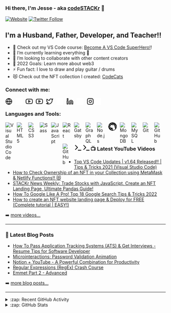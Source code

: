 ### Hi there, I'm Jesse - aka [codeSTACKr][website] 👋 

[![Website](https://img.shields.io/website?label=codeSTACKr.com&style=for-the-badge&url=https%3A%2F%2Fcodestackr.com)](https://codestackr.com)
[![Twitter Follow](https://img.shields.io/twitter/follow/codeSTACKr?color=1DA1F2&logo=twitter&style=for-the-badge)](https://twitter.com/intent/follow?original_referer=https%3A%2F%2Fgithub.com%2FcodeSTACKr&screen_name=codeSTACKr)

## I'm a Husband, Father, Developer, and Teacher!!

- 🔭 Check out my VS Code course: [Become A VS Code SuperHero!][course]!
- 🌱 I’m currently learning everything 🤣
- 👯 I’m looking to collaborate with other content creators
- 🥅 2022 Goals: Learn more about web3
- ⚡ Fun fact: I love to draw and play guitar / drums
- 😻 Check out the NFT collection I created: [CodeCats](https://opensea.io/collection/codecats?search[sortAscending]=true&search[sortBy]=PRICE&search[toggles][0]=BUY_NOW)

### Connect with me:

[<img align="left" alt="codeSTACKr.com" width="22px" src="./img/globe-light.svg#gh-light-mode-only" style="padding-right:10px;" /><img align="left" alt="codeSTACKr.com" width="22px" src="./img/globe-dark.svg#gh-dark-mode-only" style="padding-right:10px;" />][website]
[<img align="left" alt="codeSTACKr | YouTube" width="22px" src="./img/youtube-light.svg#gh-light-mode-only" style="padding-right:10px;" /><img align="left" alt="codeSTACKr | YouTube" width="22px" src="./img/youtube-dark.svg#gh-dark-mode-only" style="padding-right:10px;" />][youtube]
[<img align="left" alt="codeSTACKr | Twitter" width="22px" src="./img/twitter-light.svg#gh-light-mode-only" style="padding-right:10px;" /><img align="left" alt="codeSTACKr | Twitter" width="22px" src="./img/twitter-dark.svg#gh-dark-mode-only" style="padding-right:10px;" />][twitter]
[<img align="left" alt="codeSTACKr | LinkedIn" width="22px" src="./img/linkedin-light.svg#gh-light-mode-only" style="padding-right:10px;" /><img align="left" alt="codeSTACKr | LinkedIn" width="22px" src="./img/linkedin-dark.svg#gh-dark-mode-only" style="padding-right:10px;" />][linkedin]
[<img align="left" alt="codeSTACKr | Instagram" width="22px" src="./img/instagram-light.svg#gh-light-mode-only" /><img align="left" alt="codeSTACKr | Instagram" width="22px" src="./img/instagram-dark.svg#gh-dark-mode-only" />][instagram]

<br />

### Languages and Tools:

[<img align="left" alt="Visual Studio Code" width="26px" src="https://cdn.jsdelivr.net/gh/devicons/devicon/icons/vscode/vscode-original.svg" style="padding-right:10px;" />][webdevplaylist]
[<img align="left" alt="HTML5" width="26px" src="https://cdn.jsdelivr.net/gh/devicons/devicon/icons/html5/html5-original.svg" style="padding-right:10px;" />][webdevplaylist]
[<img align="left" alt="CSS3" width="26px" src="https://cdn.jsdelivr.net/gh/devicons/devicon/icons/css3/css3-original.svg" style="padding-right:10px;" />][cssplaylist]
[<img align="left" alt="Sass" width="26px" src="https://cdn.jsdelivr.net/gh/devicons/devicon/icons/sass/sass-original.svg" style="padding-right:10px;" />][cssplaylist]
[<img align="left" alt="JavaScript" width="26px" src="https://cdn.jsdelivr.net/gh/devicons/devicon/icons/javascript/javascript-original.svg" style="padding-right:10px;" />][jsplaylist]
[<img align="left" alt="React" width="26px" src="https://cdn.jsdelivr.net/gh/devicons/devicon/icons/react/react-original.svg" style="padding-right:10px;" />][reactplaylist]
[<img align="left" alt="Gatsby" width="26px" src="https://cdn.jsdelivr.net/gh/devicons/devicon/icons/gatsby/gatsby-original.svg" style="padding-right:10px;" />][webdevplaylist]
[<img align="left" alt="GraphQL" width="26px" src="https://cdn.jsdelivr.net/gh/devicons/devicon/icons/graphql/graphql-plain.svg" style="padding-right:10px;" />][webdevplaylist]
[<img align="left" alt="Node.js" width="26px" src="https://cdn.jsdelivr.net/gh/devicons/devicon/icons/nodejs/nodejs-original.svg" style="padding-right:10px;" />][webdevplaylist]
[<img align="left" alt="Deno" width="26px" src="./img/deno-light.svg" style="padding-right:10px;" />][webdevplaylist]
[<img align="left" alt="MongoDB" width="26px" src="https://cdn.jsdelivr.net/gh/devicons/devicon/icons/mongodb/mongodb-original.svg" style="padding-right:10px;" />][webdevplaylist]
[<img align="left" alt="MySQL" width="26px" src="https://cdn.jsdelivr.net/gh/devicons/devicon/icons/mysql/mysql-original.svg" style="padding-right:10px;" />][webdevplaylist]
[<img align="left" alt="Git" width="26px" src="https://cdn.jsdelivr.net/gh/devicons/devicon/icons/git/git-original.svg" style="padding-right:10px;" />][webdevplaylist]
[<img align="left" alt="GitHub" width="26px" src="https://user-images.githubusercontent.com/3369400/139447912-e0f43f33-6d9f-45f8-be46-2df5bbc91289.png#gh-dark-mode-only" style="padding-right:10px;" /><img align="left" alt="GitHub" width="26px" src="https://user-images.githubusercontent.com/3369400/139448065-39a229ba-4b06-434b-bc67-616e2ed80c8f.png#gh-light-mode-only" style="padding-right:10px;" />][webdevplaylist]
[<img align="left" alt="Terminal" width="26px" src="./img/terminal-light.svg#gh-light-mode-only" /><img align="left" alt="Terminal" width="26px" src="./img/terminal-dark.svg#gh-dark-mode-only" />][webdevplaylist]

<br />
<br />

---

### 📺 Latest YouTube Videos

<!-- YOUTUBE:START -->
- [Top VS Code Updates | v1.64 Released!! | Tips &amp; Tricks 2021 &lpar;Visual Studio Code&rpar;](https://www.youtube.com/watch?v=0GtjzEI0XmQ)
- [How to Check Ownership of an NFT in your Collection using MetaMask &amp; Netlify Functions!! 😻](https://www.youtube.com/watch?v=g2h-N_E1up0)
- [STACKr News Weekly: Trade Stocks with JavaScript, Create an NFT Landing Page, Ultimate Pandas Guide!](https://www.youtube.com/watch?v=_fuYgCxbvLw)
- [How To Google Like A Pro! Top 18 Google Search Tips &amp; Tricks 2022](https://www.youtube.com/watch?v=LrVN52dhRxY)
- [How to create an NFT website landing page &amp; Deploy for FREE &lpar;Complete tutorial | EASY!&rpar;](https://www.youtube.com/watch?v=WZQSVv67NBc)
<!-- YOUTUBE:END -->

➡️ [more videos...](https://youtube.com/codestackr)

---

### 📕 Latest Blog Posts

<!-- BLOG-POST-LIST:START -->
- [How To Pass Application Tracking Systems &lpar;ATS&rpar; &amp; Get Interviews - Resume Tips for Software Developer](https://dev.to/codestackr/how-to-pass-application-tracking-systems-ats-get-interviews-resume-tips-for-software-developer-4bmo)
- [Microinteractions: Password Validation Animation](https://dev.to/codestackr/microinteractions-password-validation-animation-5629)
- [Notion + YouTube - A Powerful Combination for Productivity](https://dev.to/codestackr/notion-youtube-a-powerful-combination-for-productivity-1def)
- [Regular Expressions &lpar;RegEx&rpar; Crash Course](https://dev.to/codestackr/regular-expressions-regex-crash-course-248n)
- [Emmet Part 2 - Advanced](https://dev.to/codestackr/emmet-part-2-advanced-4c65)
<!-- BLOG-POST-LIST:END -->

➡️ [more blog posts...](https://codestackr.com)

---

<details>
  <summary>:zap: Recent GitHub Activity</summary>
  
<!--START_SECTION:activity-->
1. 🗣 Commented on [#74](https://github.com/codeSTACKr/create-10k-nft-collection/issues/74) in [codeSTACKr/create-10k-nft-collection](https://github.com/codeSTACKr/create-10k-nft-collection)
2. 🗣 Commented on [#73](https://github.com/codeSTACKr/create-10k-nft-collection/issues/73) in [codeSTACKr/create-10k-nft-collection](https://github.com/codeSTACKr/create-10k-nft-collection)
3. 🗣 Commented on [#71](https://github.com/codeSTACKr/create-10k-nft-collection/issues/71) in [codeSTACKr/create-10k-nft-collection](https://github.com/codeSTACKr/create-10k-nft-collection)
4. 🗣 Commented on [#69](https://github.com/codeSTACKr/create-10k-nft-collection/issues/69) in [codeSTACKr/create-10k-nft-collection](https://github.com/codeSTACKr/create-10k-nft-collection)
5. ❗️ Closed issue [#69](https://github.com/codeSTACKr/create-10k-nft-collection/issues/69) in [codeSTACKr/create-10k-nft-collection](https://github.com/codeSTACKr/create-10k-nft-collection)
<!--END_SECTION:activity-->

</details>

<details>
  <summary>:zap: GitHub Stats</summary>

  <img align="left" alt="codeSTACKr's GitHub Stats" src="https://github-readme-stats.codestackr.vercel.app/api?username=codeSTACKr&show_icons=true&hide_border=true" />

</details>

[website]: https://codeSTACKr.com
[course]: http://vsCodeHero.com
[twitter]: https://twitter.com/codeSTACKr
[youtube]: https://youtube.com/codeSTACKr
[instagram]: https://instagram.com/codeSTACKr
[linkedin]: https://linkedin.com/in/codeSTACKr
[webdevplaylist]: https://www.youtube.com/playlist?list=PLkwxH9e_vrAJ0WbEsFA9W3I1W-g_BTsbt
[jsplaylist]: https://www.youtube.com/playlist?list=PLkwxH9e_vrALRJKu7wfXby3MKeflhTu6B
[cssplaylist]: https://www.youtube.com/playlist?list=PLkwxH9e_vrALSdvZuEh6gqQdmDoDIoqz4
[reactplaylist]: https://www.youtube.com/playlist?list=PLkwxH9e_vrAK4TdffpxKY3QGyHCpxFcQ0

